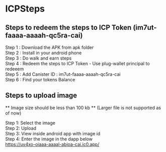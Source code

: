 
# ICPSteps

## Steps to redeem the steps to ICP Token (im7ut-faaaa-aaaah-qc5ra-cai)

Step 1 : Download the APK from apk folder  
Step 2 : Install in your android phone  
Step 3 : Do walk and earn steps   
Step 4 : Redeem the steps to ICP Token - Use plug-wallet principal to redeeem  
Step 5 : Add Canister ID : im7ut-faaaa-aaaah-qc5ra-cai   
Step 6 : Find your tokens Balance  

## Steps to upload image  
** Image size should be less than 100 kb ** (Larger file is not supported as of now)  

Step 1: Select the image  
Step 2: Upload    
Step 3: View inside android app with image id  
Step 4: Enter the image in the dapp below  
https://uv4xo-oiaaa-aaaal-abioa-cai.ic0.app/    
